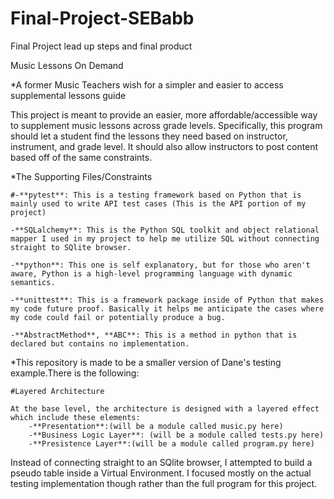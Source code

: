 # Final-Project-SEBabb
Final Project lead up steps and final product

Music Lessons On Demand

*A former Music Teachers wish for a simpler and easier to access supplemental lessons guide

This project is meant to provide an easier, more affordable/accessible way to supplement music lessons across grade levels. Specifically, this program should let a student find the lessons they need based on instructor, instrument, and grade level. It should also allow instructors to post content based off of the same constraints.

*The Supporting Files/Constraints


    #-**pytest**: This is a testing framework based on Python that is mainly used to write API test cases (This is the API portion of my project)

    -**SQLalchemy**: This is the Python SQL toolkit and object relational mapper I used in my project to help me utilize SQL without connecting straight to SQlite browser.

    -**python**: This one is self explanatory, but for those who aren't aware, Python is a high-level programming language with dynamic semantics.

    -**unittest**: This is a framework package inside of Python that makes my code future proof. Basically it helps me anticipate the cases where my code could fail or potentially produce a bug.

    -**AbstractMethod**, **ABC**: This is a method in python that is declared but contains no implementation. 

*This repository is made to be a smaller version of Dane's testing example.There is the following:

    #Layered Architecture

    At the base level, the architecture is designed with a layered effect which include these elements:
        -**Presentation**:(will be a module called music.py here)
        -**Business Logic Layer**: (will be a module called tests.py here)
        -**Presistence Layer**:(will be a module called program.py here)

Instead of connecting straight to an SQlite browser, I attempted to build a pseudo table inside a Virtual Environment. I focused mostly on the actual testing implementation though rather than the full program for this project.



